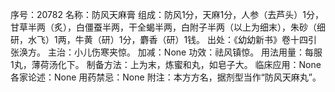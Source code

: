 序号：20782
名称：防风天麻膏
组成：防风1分，天麻1分，人参（去芦头）1分，甘草半两（炙），白僵蚕半两，干全蝎半两，白附子半两（以上为细末），朱砂（细研，水飞）1两，牛黄（研）1分，麝香（研）1钱。
出处：《幼幼新书》卷十四引张涣方。
主治：小儿伤寒夹惊。
加减：None
功效：祛风镇惊。
用法用量：每服1丸，薄荷汤化下。
制备方法：上为末，炼蜜和丸，如皂子大。
临床应用：None
各家论述：None
用药禁忌：None
附注：本方方名，据剂型当作“防风天麻丸”。
